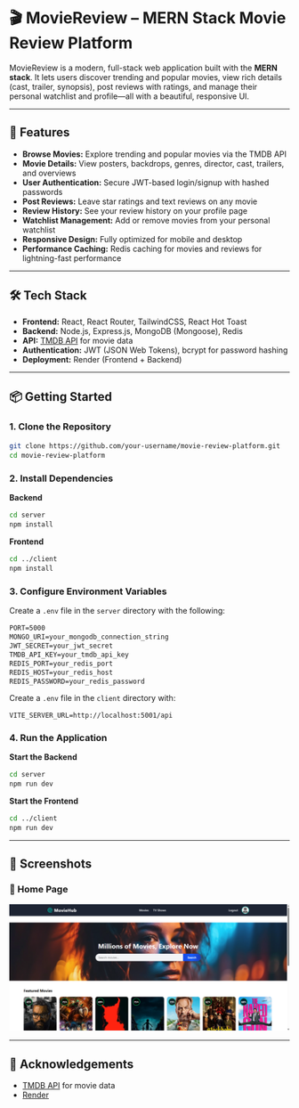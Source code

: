 # 🎬 MovieReview – MERN Stack Movie Review Platform

MovieReview is a modern, full-stack web application built with the **MERN stack**. It lets users discover trending and popular movies, view rich details (cast, trailer, synopsis), post reviews with ratings, and manage their personal watchlist and profile—all with a beautiful, responsive UI.

---

## 🚀 Features

- **Browse Movies:** Explore trending and popular movies via the TMDB API
- **Movie Details:** View posters, backdrops, genres, director, cast, trailers, and overviews
- **User Authentication:** Secure JWT-based login/signup with hashed passwords
- **Post Reviews:** Leave star ratings and text reviews on any movie
- **Review History:** See your review history on your profile page
- **Watchlist Management:** Add or remove movies from your personal watchlist
- **Responsive Design:** Fully optimized for mobile and desktop
- **Performance Caching:** Redis caching for movies and reviews for lightning-fast performance

---

## 🛠️ Tech Stack

- **Frontend:** React, React Router, TailwindCSS, React Hot Toast
- **Backend:** Node.js, Express.js, MongoDB (Mongoose), Redis
- **API:** [TMDB API](https://developer.themoviedb.org/) for movie data
- **Authentication:** JWT (JSON Web Tokens), bcrypt for password hashing
- **Deployment:** Render (Frontend + Backend)

---

## 📦 Getting Started

### 1. Clone the Repository

```bash
git clone https://github.com/your-username/movie-review-platform.git
cd movie-review-platform
```

### 2. Install Dependencies

**Backend**
```bash
cd server
npm install
```

**Frontend**
```bash
cd ../client
npm install
```

### 3. Configure Environment Variables

Create a `.env` file in the `server` directory with the following:

```env
PORT=5000
MONGO_URI=your_mongodb_connection_string
JWT_SECRET=your_jwt_secret
TMDB_API_KEY=your_tmdb_api_key
REDIS_PORT=your_redis_port
REDIS_HOST=your_redis_host
REDIS_PASSWORD=your_redis_password
```

Create a `.env` file in the `client` directory with:

```env
VITE_SERVER_URL=http://localhost:5001/api
```

### 4. Run the Application

**Start the Backend**
```bash
cd server
npm run dev
```

**Start the Frontend**
```bash
cd ../client
npm run dev
```

---

## 🌟 Screenshots

### 🔐 Home Page
![Home Page](./client/public/homess.png)

---


## 🙏 Acknowledgements

- [TMDB API](https://developer.themoviedb.org/) for movie data
- [Render](https://render.com/)